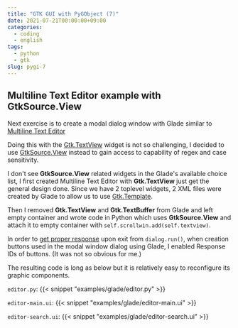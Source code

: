 ```yaml
---
title: "GTK GUI with PyGObject (7)"
date: 2021-07-21T00:00:00+09:00
categories:
  - coding
  - english
tags:
  - python
  - gtk
slug: pygi-7
---
```



## Multiline Text Editor example with GtkSource.View

Next exercise is to create a modal dialog window with Glade similar to [Multiline Text Editor](https://python-gtk-3-tutorial.readthedocs.io/en/latest/textview.html)

Doing this with the
[Gtk.TextView](https://lazka.github.io/pgi-docs/Gtk-3.0/classes/TextView.html)
widget is not so challenging, I decided to use
[GtkSource.View](https://lazka.github.io/pgi-docs/GtkSource-3.0/classes/View.html)
instead to gain access to capability of regex and case sensitivity.

I don't see __GtkSource.View__ related widgets in the Glade's available choice list, I first created Multiline Text Editor with __Gtk.TextView__ just get the general design done.
Since we have 2 toplevel widgets, 2 XML files were created by Glade to allow us to use
[Gtk.Template](htt__GtkSource.View__ps://pygobject.readthedocs.io/en/latest/guide/gtk_template.html).

Then I removed __Gtk.TextView__ and  __Gtk.TextBuffer__ from Glade and left
empty container and wrote code in Python which uses __GtkSource.View__ and
attach it to empty container with `self.scrollwin.add(self.textview)`.

In order to [get proper response](https://lazka.github.io/pgi-docs/Gtk-3.0/classes/Dialog.html#Gtk.Dialog.run)
upon exit from `dialog.run()`, when creation buttons used in the modal window dialog using Glade, I enabled Response IDs of buttons.  (It was not so obvious for me.)

The resulting code is long as below but it is relatively easy to reconfigure its graphic components.

`editor.py`:
{{< snippet "examples/glade/editor.py" >}}

`editor-main.ui`:
{{< snippet "examples/glade/editor-main.ui" >}}

`editor-search.ui`:
{{< snippet "examples/glade/editor-search.ui" >}}


<!-- vim: set sw=2 sts=2 ai si et tw=79 ft=markdown: -->
